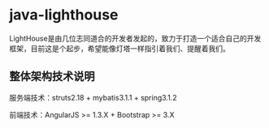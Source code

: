 java-lighthouse
===============

LightHouse是由几位志同道合的开发者发起的，致力于打造一个适合自己的开发框架，目前这是个起步，希望能像灯塔一样指引着我们、提醒着我们。

## 整体架构技术说明

服务端技术：struts2.18 + mybatis3.1.1 + spring3.1.2

前端技术：AngularJS >= 1.3.X + Bootstrap >= 3.X